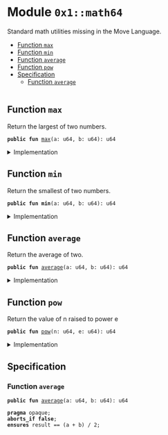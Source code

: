 
<a name="0x1_math64"></a>

# Module `0x1::math64`

Standard math utilities missing in the Move Language.


-  [Function `max`](#0x1_math64_max)
-  [Function `min`](#0x1_math64_min)
-  [Function `average`](#0x1_math64_average)
-  [Function `pow`](#0x1_math64_pow)
-  [Specification](#@Specification_0)
    -  [Function `average`](#@Specification_0_average)


<pre><code></code></pre>



<a name="0x1_math64_max"></a>

## Function `max`

Return the largest of two numbers.


<pre><code><b>public</b> <b>fun</b> <a href="math64.md#0x1_math64_max">max</a>(a: u64, b: u64): u64
</code></pre>



<details>
<summary>Implementation</summary>


<pre><code><b>public</b> <b>fun</b> <a href="math64.md#0x1_math64_max">max</a>(a: u64, b: u64): u64 {
    <b>if</b> (a &gt;= b) a <b>else</b> b
}
</code></pre>



</details>

<a name="0x1_math64_min"></a>

## Function `min`

Return the smallest of two numbers.


<pre><code><b>public</b> <b>fun</b> <b>min</b>(a: u64, b: u64): u64
</code></pre>



<details>
<summary>Implementation</summary>


<pre><code><b>public</b> <b>fun</b> <b>min</b>(a: u64, b: u64): u64 {
    <b>if</b> (a &lt; b) a <b>else</b> b
}
</code></pre>



</details>

<a name="0x1_math64_average"></a>

## Function `average`

Return the average of two.


<pre><code><b>public</b> <b>fun</b> <a href="math64.md#0x1_math64_average">average</a>(a: u64, b: u64): u64
</code></pre>



<details>
<summary>Implementation</summary>


<pre><code><b>public</b> <b>fun</b> <a href="math64.md#0x1_math64_average">average</a>(a: u64, b: u64): u64 {
    <b>if</b> (a &lt; b) {
        a + (b - a) / 2
    } <b>else</b> {
        b + (a - b) / 2
    }
}
</code></pre>



</details>

<a name="0x1_math64_pow"></a>

## Function `pow`

Return the value of n raised to power e


<pre><code><b>public</b> <b>fun</b> <a href="math64.md#0x1_math64_pow">pow</a>(n: u64, e: u64): u64
</code></pre>



<details>
<summary>Implementation</summary>


<pre><code><b>public</b> <b>fun</b> <a href="math64.md#0x1_math64_pow">pow</a>(n: u64, e: u64): u64 {
    <b>if</b> (e == 0) {
        1
    } <b>else</b> {
        <b>let</b> p = 1;
        <b>while</b> (e &gt; 1) {
            <b>if</b> (e % 2 == 1) {
                p = p * n;
            };
            e = e / 2;
            n = n * n;
        };
        p * n
    }
}
</code></pre>



</details>

<a name="@Specification_0"></a>

## Specification


<a name="@Specification_0_average"></a>

### Function `average`


<pre><code><b>public</b> <b>fun</b> <a href="math64.md#0x1_math64_average">average</a>(a: u64, b: u64): u64
</code></pre>




<pre><code><b>pragma</b> opaque;
<b>aborts_if</b> <b>false</b>;
<b>ensures</b> result == (a + b) / 2;
</code></pre>


[move-book]: https://move-language.github.io/move/introduction.html
